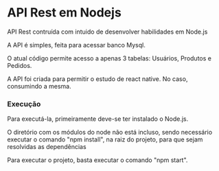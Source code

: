 # API Rest em Nodejs
<p>API Rest contruída com intuido de desenvolver habilidades em Node.js</p>
<p>A API é simples, feita para acessar banco Mysql.</p> 
<p>O atual código permite acesso a apenas 3 tabelas: Usuários, Produtos e Pedidos.</p>
<p>A API foi criada para permitir o estudo de react native. No caso, consumindo a mesma.</p>

### Execução
<p>Para executá-la, primeiramente deve-se ter instalado o Node.js.</p>
<p>O diretório com os módulos do node não está incluso, sendo necessário executar o comando "npm install", na raiz do projeto, para que sejam resolvidas as dependências</p>
<p>Para executar o projeto, basta executar o comando "npm start".</p>
